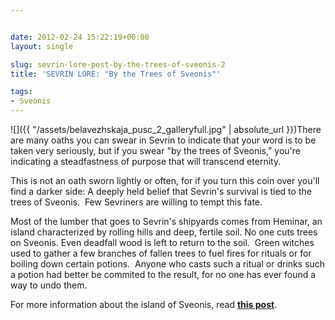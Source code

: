 ```yaml
---


date: 2012-02-24 15:22:19+00:00
layout: single

slug: sevrin-lore-post-by-the-trees-of-sveonis-2
title: 'SEVRIN LORE: "By the Trees of Sveonis"'

tags:
- Sveonis
---
```


![]({{ "/assets/belavezhskaja_pusc_2_galleryfull.jpg" | absolute_url }})There are many oaths you can swear in Sevrin to indicate that your word is to be taken very seriously, but if you swear "by the trees of Sveonis," you're indicating a steadfastness of purpose that will transcend eternity.

This is not an oath sworn lightly or often, for if you turn this coin over you'll find a darker side: A deeply held belief that Sevrin's survival is tied to the trees of Sveonis.  Few Sevriners are willing to tempt this fate.

Most of the lumber that goes to Sevrin's shipyards comes from Heminar, an island characterized by rolling hills and deep, fertile soil. No one cuts trees on Sveonis. Even deadfall wood is left to return to the soil.  Green witches used to gather a few branches of fallen trees to fuel fires for rituals or for boiling down certain potions.  Anyone who casts such a ritual or drinks such a potion had better be commited to the result, for no one has ever found a way to undo them.

For more information about the island of Sveonis, read **[this post](http://www.elainecunningham.com/2011/09/07/people-places-sveonis/)**.
